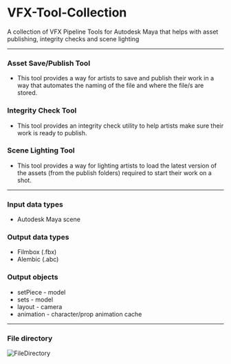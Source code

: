 # VFX-Tool-Collection
A collection of VFX Pipeline Tools for Autodesk Maya that helps with asset publishing,  integrity checks and scene lighting

---
### Asset Save/Publish Tool
- This tool provides a way for artists to save and publish their work in a way that
automates the naming of the file and where the file/s are stored.

### Integrity Check Tool
- This tool provides an integrity check utility to help artists make sure their work is
ready to publish.

### Scene Lighting Tool
- This tool provides a way for lighting artists to load the latest version of the assets
(from the publish folders) required to start their work on a shot.

---
### Input data types
- Autodesk Maya scene

### Output data types
- Filmbox (.fbx)
- Alembic (.abc)

### Output objects
- setPiece - model
- sets - model
- layout - camera
- animation - character/prop animation cache
  
---
### File directory

![FileDirectory](https://github.com/Wenorter/VFX-Tool-Collection/assets/44455243/0524736f-e882-42d6-bfdb-258eedc2357c)
